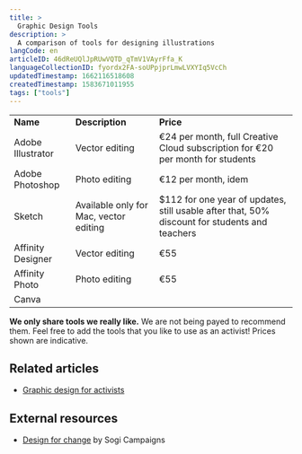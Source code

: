 ```yaml
---
title: >
  Graphic Design Tools
description: >
  A comparison of tools for designing illustrations
langCode: en
articleID: 46dReUQlJpRUwVQTD_qTmV1VAyrFfa_K
languageCollectionID: fyordx2FA-soUPpjprLmwLVXYIq5VcCh
updatedTimestamp: 1662116518608
createdTimestamp: 1583671011955
tags: ["tools"]
---
```


<div><table><tbody><tr><td><strong>Name</strong></td><td><strong>Description</strong></td><td><strong>Price</strong></td></tr><tr><td>Adobe Illustrator</td><td>Vector editing</td><td>€24 per month, full Creative Cloud subscription for €20 per month for students</td></tr><tr><td>Adobe Photoshop</td><td>Photo editing</td><td>€12 per month, idem</td></tr><tr><td>Sketch</td><td>Available only for Mac, vector editing</td><td>$112 for one year of updates, still usable after that, 50% discount for students and teachers</td></tr><tr><td>Affinity Designer</td><td>Vector editing</td><td>€55</td></tr><tr><td>Affinity Photo</td><td>Photo editing</td><td>€55</td></tr><tr><td>Canva</td><td></td><td></td></tr></tbody></table></div>

**We only share tools we really like.** We are not being payed to recommend them. Feel free to add the tools that you like to use as an activist! Prices shown are indicative.

## Related articles

-   [Graphic design for activists](/tactics/creativity/graphic-design)

## External resources

-   [Design for change](https://courses.sogicampaigns.org/design/) by Sogi Campaigns